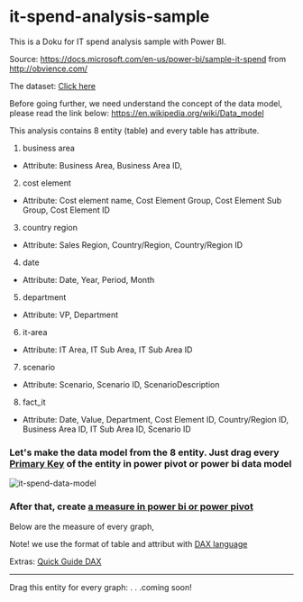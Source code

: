 # it-spend-analysis-sample

This is a Doku for IT spend analysis sample with Power BI.

Source: 
https://docs.microsoft.com/en-us/power-bi/sample-it-spend from http://obvience.com/

The dataset: [Click here](https://drive.google.com/file/d/1KrXIl0PVv0xHs5YTC6oFIRR_7SrZv9tP/view?usp=sharing)

Before going further, we need understand the concept of the data model, please read the link below:
https://en.wikipedia.org/wiki/Data_model

This analysis contains 8 entity (table) and every table has attribute.

1. business area
* Attribute: Business Area,	Business Area ID,

2. cost element
* Attribute: Cost element name,	Cost Element Group,	Cost Element Sub Group,	Cost Element ID

3. country region
* Attribute: Sales Region,	Country/Region,	Country/Region ID

4. date
* Attribute: Date,	Year,	Period,	Month

5. department
* Attribute: VP, Department


6. it-area
* Attribute: IT Area,	IT Sub Area,	IT Sub Area ID

7. scenario
* Attribute: Scenario,	Scenario ID,	ScenarioDescription


8. fact_it
* Attribute: Date,	Value,	Department,	Cost Element ID,	Country/Region ID,	Business Area ID,	IT Sub Area ID,	Scenario ID



### Let's make the data model from the 8 entity. Just drag every [Primary Key](https://en.wikipedia.org/wiki/Primary_key) of the entity in power pivot or power bi data model

![it-spend-data-model](https://user-images.githubusercontent.com/27078712/40880855-0e15d0de-66b9-11e8-9dfc-aa1619bec05d.PNG)



### After that, create [a measure in power bi or power pivot](https://docs.microsoft.com/en-us/power-bi/desktop-tutorial-create-measures)

Below are the measure of every graph,

Note! we use the format of table and attribut with [DAX language](https://docs.microsoft.com/en-us/power-bi/desktop-quickstart-learn-dax-basics) 

Extras: [Quick Guide DAX](https://support.office.com/en-us/article/quickstart-learn-dax-basics-in-30-minutes-51744643-c2a5-436a-bdf6-c895762bec1a?omkt=en-US&ui=en-US&rs=en-US&ad=US)

---------------------------------------------------------------------------
Drag this entity for every graph: 
.
.
.coming soon!
